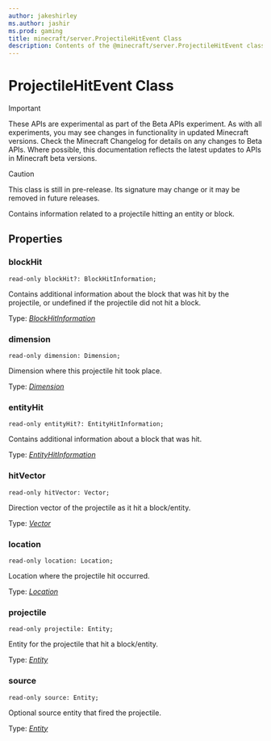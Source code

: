 ```yaml
---
author: jakeshirley
ms.author: jashir
ms.prod: gaming
title: minecraft/server.ProjectileHitEvent Class
description: Contents of the @minecraft/server.ProjectileHitEvent class.
---
```

# ProjectileHitEvent Class
>[!IMPORTANT]
>These APIs are experimental as part of the Beta APIs experiment. As with all experiments, you may see changes in functionality in updated Minecraft versions. Check the Minecraft Changelog for details on any changes to Beta APIs. Where possible, this documentation reflects the latest updates to APIs in Minecraft beta versions.

> [!CAUTION]
> This class is still in pre-release.  Its signature may change or it may be removed in future releases.

Contains information related to a projectile hitting an entity or block.

## Properties

### **blockHit**
`read-only blockHit?: BlockHitInformation;`

Contains additional information about the block that was hit by the projectile, or undefined if the projectile did not hit a block.

Type: [*BlockHitInformation*](BlockHitInformation.md)

### **dimension**
`read-only dimension: Dimension;`

Dimension where this projectile hit took place.

Type: [*Dimension*](Dimension.md)

### **entityHit**
`read-only entityHit?: EntityHitInformation;`

Contains additional information about a block that was hit.

Type: [*EntityHitInformation*](EntityHitInformation.md)

### **hitVector**
`read-only hitVector: Vector;`

Direction vector of the projectile as it hit a block/entity.

Type: [*Vector*](Vector.md)

### **location**
`read-only location: Location;`

Location where the projectile hit occurred.

Type: [*Location*](Location.md)

### **projectile**
`read-only projectile: Entity;`

Entity for the projectile that hit a block/entity.

Type: [*Entity*](Entity.md)

### **source**
`read-only source: Entity;`

Optional source entity that fired the projectile.

Type: [*Entity*](Entity.md)


